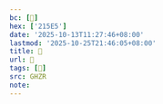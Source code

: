 ```yaml
---
bc: [𡗥]
hex: ['215E5']
date: '2025-10-13T11:27:46+08:00'
lastmod: '2025-10-25T21:46:05+08:00'
title: 󰙯
url: 󰙯
tags: [𡗥]
src: GHZR
note:
---
```

